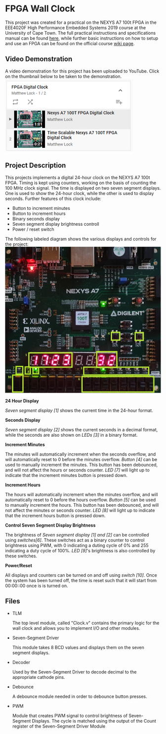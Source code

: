 
# FPGA Wall Clock
This project was created for a practical on the NEXYS A7 100t FPGA in the EEE4020F High Performance Embedded Systems 2019 course at the University of Cape Town.
The full practical instructions and specifications manual can be found [here](http://ocw.ee.uct.ac.za/courses/EEE4120F/Practicals.html), 
while further basic instructions on how to setup and use an FPGA can be found on the official course [wiki page](http://wiki.ee.uct.ac.za/Xilinx_Vivado).

## Video Demonstration
A video demonstration for this project has been uploaded to YouTube. Click on the thumbnail below to be taken to the demonstration.
<br>
[![Video Demonstration](/images/demonstration_thumbnail.png)](https://www.youtube.com/watch?v=FhooJ4PG5KM&list=PLIYLdk57DI7A1hTAwtIqUQzsAEMUl7pr1&index=1 "Video Demonstration")

## Project Description
This projects implements a digital 24-hour clock on the NEXYS A7 100t FPGA. Timing is kept using counters, working on the basis of counting the 100 MHz clock signal.
The time is displayed on two seven segment displays. One is used to show the 24-hour clock, while the other is used to display seconds.
Further features of this clock include:
- Button to increment minutes 
- Button to increment hours
- Binary seconds display
- Seven segment display brightness controll
- Power / reset switch

The following labeled diagram shows the various displays and controls for the project:
![Labeled Diagram](/images/fpga_labeled.jpeg)

**24 Hour Display**

*Seven segment display [1]* shows the current time in the 24-hour format.

**Seconds Display**

*Seven segment display [2]* shows the current seconds in a decimal format, while the seconds are also shown on *LEDs [3]* in a binary format. 


**Increment Minutes**

The minutes will automatically increment when the seconds overflow, and will automatically reset to 0 before the minutes overflow.
*Button [4]* can be used to manually increment the minutes. This button has been debounced, and will not affect the hours or seconds counter.
*LED [7]* will light up to indicate that the increment minutes button is pressed down.

**Increment Hours**

The hours will automatically increment when the minutes overflow, and will automatically reset to 0 before the hours overflow.
*Button [5]* can be used to manually increment the hours. This button has been debounced, and will not affect the minutes or seconds counter.
*LED [8]* will light up to indicate that the increment hours button is pressed down.

**Control Seven Segment Display Brightness**

The brightness of *Seven segment display [1] and [2]* can be controlled using *switches[6]*. These switches act as a binary counter to control brightness using PWM, 
with 0 indicating a duting cycle of 0% and 255 indicating a duty cycle of 100%.
*LED [9]*'s brightness is also controlled by these switches.

**Power/Reset**

All displays and counters can be turned on and off using *switch [10]*. 
Once the system has been turned off, the time is reset such that it will start from 00:00::00 once is is turned on.

## Files
* TLM

  The top level module, called "Clock.v" contains the primary logic for the wall clock and allows you to implement I/O and other modules.

* Seven-Segment Driver

   This module takes 8 BCD values and displays them on the seven segment displays.

* Decoder

    Used by the Seven-Segment Driver to decode decimal to the appropriate cathode pins.

* Debounce

   A debounce module needed in order to debounce button presses.

* PWM

   Module that creates PWM signal to control brightness of Seven-Segment Displays. The cycle is matched using the output of the Count register of the Seven-Segment Driver Module
